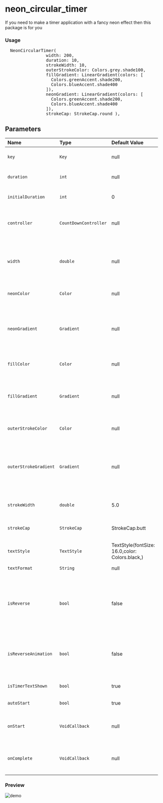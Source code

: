 # neon_circular_timer

If you need to make a timer application with a fancy neon effect then this package is for you




### Usage

<pre>
  NeonCircularTimer(
                width: 200,
                duration: 10,
                strokeWidth: 10,
                outerStrokeColor: Colors.grey.shade100,
                fillGradient: LinearGradient(colors: [
                  Colors.greenAccent.shade200,
                  Colors.blueAccent.shade400
                ]),
                neonGradient: LinearGradient(colors: [
                  Colors.greenAccent.shade200,
                  Colors.blueAccent.shade400
                ]),
                strokeCap: StrokeCap.round ),
</pre>

## Parameters
|Name|Type|Default Value|Description
|:-------------|:----------|:--------|:------------|
|`key`|`Key`|null|*Key for Countdown Timer.*|
|`duration`|`int`|null|*Countdown duration in Seconds.*|
|`initialDuration`|`int`|0|*Countdown initial elapsed Duration in Seconds.*|
|`controller`|`CountDownController`|null|*Controls (i.e Start, Pause, Resume, Restart) the Countdown Timer.*|
|`width`|`double`|null|*Width of the rectangle that surrounds the circle ( Diameter of the Countdown Timer).*|
|`neonColor`|`Color`|null|*neon Color for Countdown Widget.*|
|`neonGradient`|`Gradient`|null|*neon Gradient for Countdown Widget. Note that ringColor will not be effective if gradient is provided.*|
|`fillColor`|`Color`|null|*Filling Color for Countdown Widget.*|
|`fillGradient`|`Gradient`|null|*Filling Gradient for Countdown Widget. Note that fillColor will not be effective if gradient is provided.*|
|`outerStrokeColor`|`Color`|null|*border Color for Countdown Widget.*|
|`outerStrokeGradient`|`Gradient`|null|*border Gradient for Countdown Widget. Note that backgroundColor will not be effective if gradient is provided.*|
|`strokeWidth`|`double`|5.0|*Border Thickness of the Countdown Ring.*|
|`strokeCap`|`StrokeCap`|StrokeCap.butt|*Begin and end contours with a flat edge and no extension.*|
|`textStyle`|`TextStyle`|TextStyle(fontSize: 16.0,color: Colors.black,)|*Text Style for Countdown Text.*|
|`textFormat`|`String`|null|*Format for the Countdown Text.*|
|`isReverse`|`bool`|false|*Handles Countdown Timer (true for Reverse Countdown (max to 0), false for Forward Countdown (0 to max)).*|
|`isReverseAnimation`|`bool`|false|*Handles Animation Direction (true for Reverse Animation, false for Forward Animation).*|
|`isTimerTextShown`|`bool`|true|*Handles visibility of the Countdown Text.*|
|`autoStart`|`bool`|true|*Handles the timer start.*|
|`onStart`|`VoidCallback`|null|*This Callback will execute when the Countdown Starts.*|
|`onComplete`|`VoidCallback`|null|*This Callback will execute when the Countdown Ends.*|

### Preview

![demo](https://media.giphy.com/media/MqRrJ8g2wjq15vaVil/giphy.gif?cid=790b7611a2d5ea480f7d8d4609f9fc16d42856dbd2107110&rid=giphy.gif "demo")

